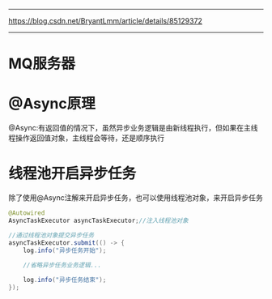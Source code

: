 -----------------------------------------
https://blog.csdn.net/BryantLmm/article/details/85129372

-----------------------------------------

# MQ服务器

# @Async原理
@Async:有返回值的情况下，虽然异步业务逻辑是由新线程执行，但如果在主线程操作返回值对象，主线程会等待，还是顺序执行  


# 线程池开启异步任务
除了使用@Async注解来开启异步任务，也可以使用线程池对象，来开启异步任务
```java
@Autowired
AsyncTaskExecutor asyncTaskExecutor;//注入线程池对象

//通过线程池对象提交异步任务
asyncTaskExecutor.submit(() -> {
    log.info("异步任务开始");
    
    //省略异步任务业务逻辑...

    log.info("异步任务结束");
});
```